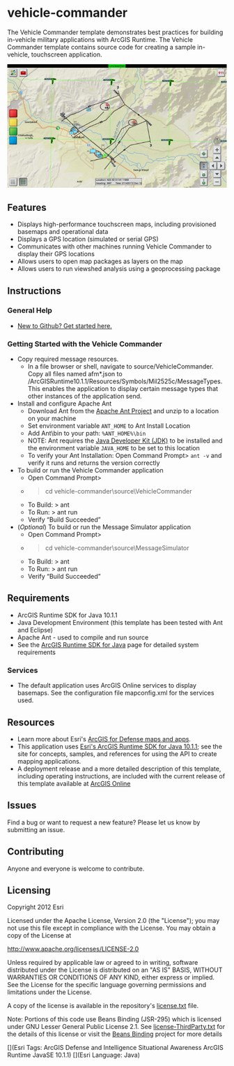 # vehicle-commander

The Vehicle Commander template demonstrates best practices for building in-vehicle military applications with ArcGIS Runtime.  The Vehicle Commander template contains source code for creating a sample in-vehicle, touchscreen application.

![Image of Vehicle Commander]( ScreenShot.png "vehicle-commander")

## Features

* Displays high-performance touchscreen maps, including provisioned basemaps and operational data
* Displays a GPS location (simulated or serial GPS)
* Communicates with other machines running Vehicle Commander to display their GPS locations
* Allows users to open map packages as layers on the map
* Allows users to run viewshed analysis using a geoprocessing package

## Instructions

### General Help

* [New to Github? Get started here.](http://htmlpreview.github.com/?https://github.com/Esri/esri.github.com/blob/master/help/esri-getting-to-know-github.html)

### Getting Started with the Vehicle Commander
* Copy required message resources.  
    * In a file browser or shell, navigate to source/VehicleCommander. Copy all files named afm*.json to <RuntimeSDKJava>/ArcGISRuntime10.1.1/Resources/Symbols/Mil2525c/MessageTypes. This enables the application to display certain message types that other instances of the application send.
* Install and configure Apache Ant
    * Download Ant from the [Apache Ant Project](http://ant.apache.org/bindownload.cgi) and unzip to a location on your machine
    * Set environment variable `ANT_HOME` to Ant Install Location
    * Add Ant\bin to your path: `%ANT_HOME%\bin`
    * NOTE: Ant requires the [Java Developer Kit (JDK)](http://www.oracle.com/technetwork/java/javase/downloads/index.html) to be installed and the environment variable `JAVA_HOME` to be set to this location
    * To verify your Ant Installation: Open Command Prompt> `ant -v` and verify it runs and returns the version correctly 
* To build or run the Vehicle Commander application
    * Open Command Prompt>
    * > cd vehicle-commander\source\VehicleCommander
    * To Build: > ant
    * To Run: > ant run
    * Verify “Build Succeeded” 
* (_Optional_) To build or run the Message Simulator application
    * Open Command Prompt>
    * > cd vehicle-commander\source\MessageSimulator
    * To Build: > ant
    * To Run: > ant run
    * Verify “Build Succeeded” 

## Requirements

* ArcGIS Runtime SDK for Java 10.1.1
* Java Development Environment (this template has been tested with Ant and Eclipse)
* Apache Ant - used to compile and run source
* See the [ArcGIS Runtime SDK for Java](http://resources.arcgis.com/en/help/system-requirements/10.1/index.html#/ArcGIS_Runtime_SDK_10_1_1_for_Java/015100000093000000/) page for detailed system requirements

### Services

* The default application uses ArcGIS Online services to display basemaps. See the configuration file mapconfig.xml for the services used.

## Resources

* Learn more about Esri's [ArcGIS for Defense maps and apps](http://resources.arcgis.com/en/communities/defense-and-intelligence/).
* This application uses [Esri's ArcGIS Runtime SDK for Java 10.1.1](http://resources.arcgis.com/en/communities/runtime-java/);
see the site for concepts, samples, and references for using the API to create mapping applications.
* A deployment release and a more detailed description of this template, including operating instructions, are included with the current release of this template available at [ArcGIS Online](http://www.arcgis.com/home/item.html?id=ae30551d12f443cb903f4829b03de315)

## Issues

Find a bug or want to request a new feature?  Please let us know by submitting an issue.

## Contributing

Anyone and everyone is welcome to contribute.

## Licensing

Copyright 2012 Esri

Licensed under the Apache License, Version 2.0 (the "License");
you may not use this file except in compliance with the License.
You may obtain a copy of the License at

   http://www.apache.org/licenses/LICENSE-2.0

Unless required by applicable law or agreed to in writing, software
distributed under the License is distributed on an "AS IS" BASIS,
WITHOUT WARRANTIES OR CONDITIONS OF ANY KIND, either express or implied.
See the License for the specific language governing permissions and
limitations under the License.

A copy of the license is available in the repository's
[license.txt](license.txt) file.

Note: Portions of this code use Beans Binding (JSR-295) which is licensed under 
GNU Lesser General Public License 2.1. See [license-ThirdParty.txt](license-ThirdParty.txt) for the details 
of this license or visit the [Beans Binding](http://java.net/projects/beansbinding/) project for more details 

[](Esri Tags: ArcGIS Defense and Intelligence Situational Awareness ArcGIS Runtime JavaSE 10.1.1)
[](Esri Language: Java)
